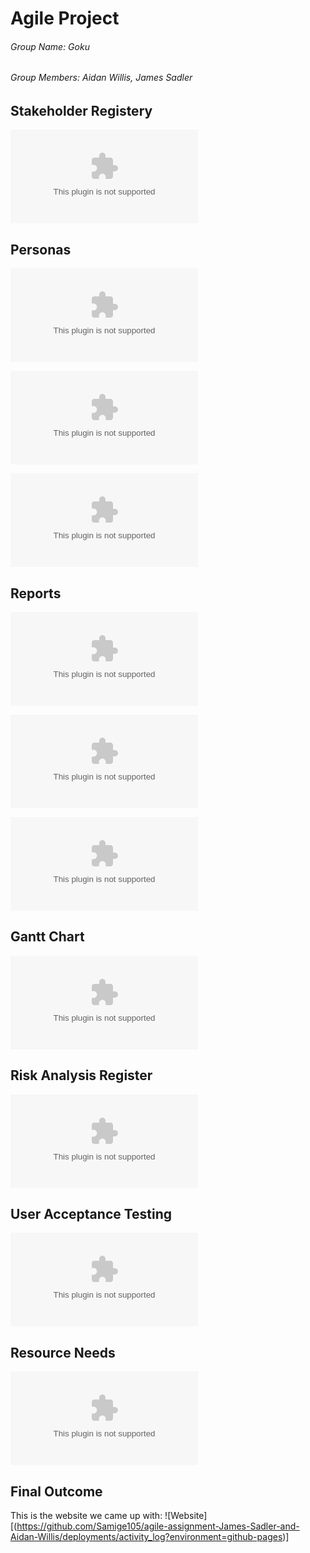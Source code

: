 # Agile Project
###### Group Name: Goku
###### Group Members: Aidan Willis, James Sadler

## Stakeholder Registery
![Stakeholder Registery](https://github.com/Samige105/agile-assignment-James-Sadler-and-Aidan-Willis/blob/main/Assignment%20Files/Iteration%201/Stakeholder%20register%20assessment.docx)

## Personas

![Persona 1](https://github.com/Samige105/agile-assignment-James-Sadler-and-Aidan-Willis/blob/main/Assignment%20Files/Iteration%201/Persona%201.docx)

![Persona 2](https://github.com/Samige105/agile-assignment-James-Sadler-and-Aidan-Willis/blob/main/Assignment%20Files/Iteration%201/Persona%202.docx)

![Persona 3](https://github.com/Samige105/agile-assignment-James-Sadler-and-Aidan-Willis/blob/main/Assignment%20Files/Iteration%201/Persona%203.docx)

## Reports
![Report 1](https://github.com/Samige105/agile-assignment-James-Sadler-and-Aidan-Willis/blob/main/Assignment%20Files/Iteration%201/Group%20Meeting%20report%201.docx)

![Report 2](https://github.com/Samige105/agile-assignment-James-Sadler-and-Aidan-Willis/blob/main/Assignment%20Files/Iteration%202/Group%20Meeting%20Report%202.docx)

![Report 3](https://github.com/Samige105/agile-assignment-James-Sadler-and-Aidan-Willis/blob/main/Assignment%20Files/Iteration%203/Group%20Meeting%20Report%203.docx)

## Gantt Chart
![Gantt Chart](https://github.com/Samige105/agile-assignment-James-Sadler-and-Aidan-Willis/blob/main/Assignment%20Files/Iteration%202/Agile%20Gantt%20chart.xlsx)

## Risk Analysis Register
![Risk](https://github.com/Samige105/agile-assignment-James-Sadler-and-Aidan-Willis/blob/main/Assignment%20Files/Iteration%203/Risk%20Register.docx)

## User Acceptance Testing
![User Acceptance Testing](https://github.com/Samige105/agile-assignment-James-Sadler-and-Aidan-Willis/blob/main/Assignment%20Files/Iteration%203/User%20Acceptance%20Tests.xlsx)

## Resource Needs
![Resource Needs](https://github.com/Samige105/agile-assignment-James-Sadler-and-Aidan-Willis/blob/main/Assignment%20Files/Iteration%202/Resource%20Needs.docx)

## Final Outcome
This is the website we came up with: 
![Website][(https://github.com/Samige105/agile-assignment-James-Sadler-and-Aidan-Willis/deployments/activity_log?environment=github-pages)]
